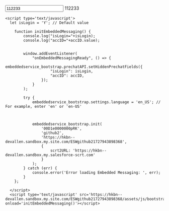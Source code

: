 <html>
  <body>
      <input type="text" id="accID" name="accID" value="112233"/>
      <label for="accID">112233</label>
    
    <script type='text/javascript'>
      let isLogin = 'Y'; // Default value
      
      	function initEmbeddedMessaging() {
			console.log("isLogin="+isLogin);
			console.log("accID="+accID.value);


			window.addEventListener(
				"onEmbeddedMessagingReady", () => {
					embeddedservice_bootstrap.prechatAPI.setHiddenPrechatFields({
						"isLogin": isLogin,
						"accID": accID,
					});
				}
			);

      		try {
      			embeddedservice_bootstrap.settings.language = 'en_US'; // For example, enter 'en' or 'en-US'

				
      
      			embeddedservice_bootstrap.init(
      				'00D1e0000000pRK',
					'github2',
					'https://hkbn--devallen.sandbox.my.site.com/ESWgithub21727943898368',
					{
						scrt2URL: 'https://hkbn--devallen.sandbox.my.salesforce-scrt.com'
					}
      			);
      		} catch (err) {
      			console.error('Error loading Embedded Messaging: ', err);
      		}
      	};

      </script>
      <script type='text/javascript' src='https://hkbn--devallen.sandbox.my.site.com/ESWgithub21727943898368/assets/js/bootstrap.min.js' onload='initEmbeddedMessaging()'></script>
  </body>
</html>
